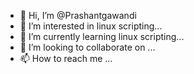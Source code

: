 - 👋 Hi, I’m @Prashantgawandi
- 👀 I’m interested in linux scripting...
- 🌱 I’m currently learning linux scripting...
- 💞️ I’m looking to collaborate on ...
- 📫 How to reach me ...

<!---
Prashantgawandi7/Prashantgawandi7 is a ✨ special ✨ repository because its `README.md` (this file) appears on your GitHub profile.
You can click the Preview link to take a look at your changes.
--->
